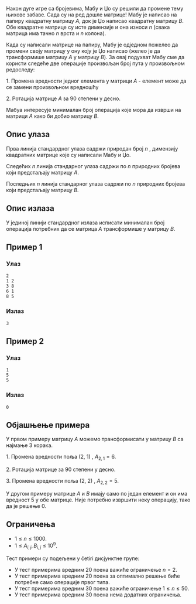 ﻿Након дуге игре са бројевима, Мабу и Џо су решили да промене тему њихове забаве. Сада су на ред дошле матрице! Мабу је написао на папиру квадратну матрицу $A$, док је Џо написао квадратну матрицу $B$. Обе квадратне матрице су исте димензије и она износи $n$ (свака матрица има тачно $n$ врста и $n$ колона).

Када су написали матрице на папиру, Мабу је одједном пожелео да промени своју матрицу у ону коју је Џо написао (желео је да трансформише матрицу $A$ у матрицу $B$). За овај подухват Мабу сме да користи следеће две операције произвољан број пута у произвољном редоследу:

$1.$ Промена вредности једног елемента у матрици $A$ - елемент може да се замени произвољном вредношћу

$2.$ Ротација матрице $A$ за $90$ степени у десно.

Мабуа интересује минималан број операција које мора да изврши на матрици $A$ како би добио матрицу $B$.  

## Опис улаза
Прва линија стандардног улаза садржи прирoдан број $n$ , димензију квадратних матрице које су написали Мабу и Џо.

Следећих $n$ линија стандарног улаза садржи по $n$ природних бројева који предстаљају матрицу $A$. 

Последњих $n$ линија стандарног улаза садржи по $n$ природних бројева који предстаљају матрицу $B$.

## Опис излаза
У јединој линији стандардног излаза исписати минималан број операција потребних да се матрица $A$ трансформише у матрицу $B$.

## Пример $1$
### Улаз
```
2
1 2
3 8
6 1
8 5
```

### Излаз
```
3
```

## Пример $2$
### Улаз
```	
1
5
5
```

### Излаз
```
0
```

## Објашњење примера
У првом примеру матрицу $A$ можемо трансформисати у матрицу $B$ са најмање $3$ корака.

$1.$ Промена вредности поља ($2$, $1$) , $A_{2,1} = 6$.

$2.$ Ротација матрице за $90$ степени у десно.

$3.$  Промена вредности поља ($2$, $2$) , $A_{2,2} = 5$.

У другом примеру матрице $A$ и $B$ имају само по један елемент и он има вредност $5$ у обе матрице. Није потребно извршити неку операцију, тако да је решење $0$.

## Ограничења

* $1 \leq n \leq 1000$.
* $1 \leq A_{i,j}, B_{i,j} \leq 10^9$.

Тест примери су подељени у četiri дисјунктнe групe:

* У тест примерима вредним $20$ поена важиће ограничење $n = 2$.
* У тест примерима вредним $20$ поена за оптимално решење биће потребне само операције првог типа.
* У тест примерима вредним $30$ поена важиће ограничење $1 \leq n \leq 50$.
* У тест примерима вредним $30$ поена нема додатних ограничења.

